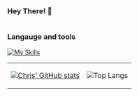 ### Hey There! 👋

```yaml
```

### Langauge and tools

[![My Skills](https://skillicons.dev/icons?i=anaconda,aws,azure,c,cpp,d3,flutter,git,githubactions,py,nodejs,linux,vscode)](https://skillicons.dev)


<table>
<tr>
<td>

[![Chris' GitHub stats](https://github-readme-stats.vercel.app/api?username=chriscabang&show_icons=true)](https://github.com/chriscabang/github-readme-stats)

</td>
<td>

![Top Langs](https://github-readme-stats.vercel.app/api/top-langs/?username=chriscabang&layout=compact)

</td>
</tr>
</table>

<img src="https://komarev.com/ghpvc/?username=chriscabang&style=flat-square&color=blue" alt=""/>



<!--
**chriscabang/chriscabang** is a ✨ _special_ ✨ repository because its `README.md` (this file) appears on your GitHub profile.

Here are some ideas to get you started:

- 🔭 I’m currently working on ...
- 🌱 I’m currently learning ...
- 👯 I’m looking to collaborate on ...
- 🤔 I’m looking for help with ...
- 💬 Ask me about ...
- 📫 How to reach me: ...
- 😄 Pronouns: ...
- ⚡ Fun fact: ...
-->
